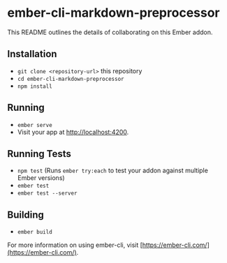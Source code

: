 # ember-cli-markdown-preprocessor

This README outlines the details of collaborating on this Ember addon.

## Installation

* `git clone <repository-url>` this repository
* `cd ember-cli-markdown-preprocessor`
* `npm install`

## Running

* `ember serve`
* Visit your app at [http://localhost:4200](http://localhost:4200).

## Running Tests

* `npm test` (Runs `ember try:each` to test your addon against multiple Ember versions)
* `ember test`
* `ember test --server`

## Building

* `ember build`

For more information on using ember-cli, visit [https://ember-cli.com/](https://ember-cli.com/).
